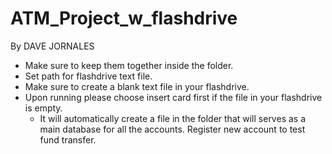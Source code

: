 # ATM_Project_w_flashdrive 
By DAVE JORNALES

- Make sure to keep them together inside the folder.
- Set path for flashdrive text file.
- Make sure to create a blank text file in your flashdrive.
- Upon running please choose insert card first if the file in your flashdrive is
empty.
  - It will automatically create a file in the folder that will serves as a main database for all the accounts.
Register new account to test fund transfer.
